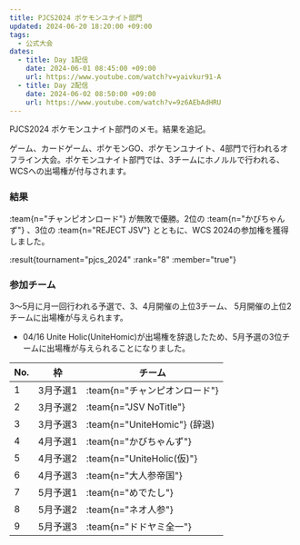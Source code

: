 ```yaml
---
title: PJCS2024 ポケモンユナイト部門
updated: 2024-06-20 18:20:00 +09:00
tags:
  - 公式大会
dates:
  - title: Day 1配信
    date: 2024-06-01 08:45:00 +09:00
    url: https://www.youtube.com/watch?v=yaivkur91-A
  - title: Day 2配信
    date: 2024-06-02 08:50:00 +09:00
    url: https://www.youtube.com/watch?v=9z6AEbAdHRU
---
```


PJCS2024 ポケモンユナイト部門のメモ。結果を追記。

<!-- more -->

ゲーム、カードゲーム、ポケモンGO、ポケモンユナイト、4部門で行われるオフライン大会。ポケモンユナイト部門では、3チームにホノルルで行われる、WCSへの出場権が付与されます。

### 結果
:team{n="チャンピオンロード"} が無敗で優勝。2位の :team{n="かびちゃんず"} 、3位の :team{n="REJECT JSV"} とともに、WCS 2024の参加権を獲得しました。

:result{tournament="pjcs_2024" :rank="8" :member="true"}

### 参加チーム

3〜5月に月一回行われる予選で、3、4月開催の上位3チーム、 5月開催の上位2チームに出場権が与えられます。

- 04/16 Unite Holic(UniteHomic)が出場権を辞退したため、5月予選の3位チームに出場権が与えられることになりました。

| No. | 枠         | チーム |
| --- | ---------- | ------ |
| 1 | 3月予選1 | :team{n="チャンピオンロード"} |
| 2 | 3月予選2 | :team{n="JSV NoTitle"} |
| 3 | 3月予選3 | :team{n="UniteHomic"} (辞退) |
| 4 | 4月予選1 | :team{n="かびちゃんず"} |
| 5 | 4月予選2 | :team{n="UniteHolic(仮)"} |
| 6 | 4月予選3 | :team{n="大人参帝国"} |
| 7 | 5月予選1 | :team{n="めでたし"} |
| 8 | 5月予選2 | :team{n="ネオ人参"} |
| 9 | 5月予選3 | :team{n="ドドヤミ全一"} |
